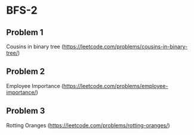 # BFS-2

## Problem 1

Cousins in binary tree (https://leetcode.com/problems/cousins-in-binary-tree/)

## Problem 2

Employee Importance (https://leetcode.com/problems/employee-importance/)

## Problem 3

Rotting Oranges (https://leetcode.com/problems/rotting-oranges/)
